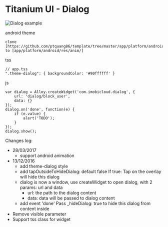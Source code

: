# Titanium UI - Dialog

![Dialog example](http://i.imgur.com/DtQCVIA.png)

android theme

	clone [https://github.com/ptquang86/template/tree/master/app/platform/android/res] to [app/platform/android/res/anim/]

tss

	// app.tss
	".theme-dialog": { backgroundColor: '#90ffffff' }

js

	var dialog = Alloy.createWidget('com.imobicloud.dialog', {
		url: 'dialog/block_user',
		data: {}
	});
	dialog.on('done', function(e) {
		if (e.value) {
			alert('TODO');
		}
	});
	dialog.show();

Changes log:

- 28/03/2017
	+ support android animation
- 13/12/2016
    + add theme-dialog style
    + add tapOutsideToHideDialog: default false
        If true: Tap on the overlay will hide this dialog
    + dialog is now a window, use createWidget to open dialog, with 2 params: url and data
        * url: the path to the dialog content
        * data: data will be passed to dialog content
    + add event 'done'
        Pass _hideDialog: true to hide this dialog from content inside
- Remove visible parameter
- Support tss class for widget
